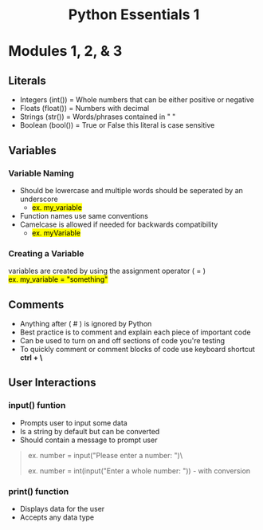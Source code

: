 #  <center> Python Essentials 1 </center>
# Modules 1, 2, & 3

## Literals
 
  - Integers (int()) = Whole numbers that can be either positive or negative
  - Floats (float()) = Numbers with decimal
  - Strings (str()) = Words/phrases contained in " "
  - Boolean (bool()) = True or False this literal is case sensitive

## Variables

### Variable Naming

- Should be lowercase and multiple words should be seperated by an underscore
  - <mark> ex. my_variable </mark>
- Function names use same conventions
- Camelcase is allowed if needed for backwards compatibility 
  - <mark> ex. myVariable </mark>

### Creating a Variable

variables are created by using the assignment operator ( = )\
<mark> ex. my_variable = "something"</mark>

## Comments

- Anything after ( # ) is ignored by Python
- Best practice is to comment and explain each piece of important code
- Can be used to turn on and off sections of code you're testing
- To quickly comment or comment blocks of code use keyboard shortcut <strong> ctrl + \ </strong>

## User Interactions

### input() funtion

- Prompts user to input some data 
- Is a string by default but can be converted
- Should contain a message to prompt user
> ex. number = input("Please enter a number: ")\
> 
> ex. number = int(input("Enter a whole number: ")) - with conversion

### print() function

- Displays data for the user
- Accepts any data type
